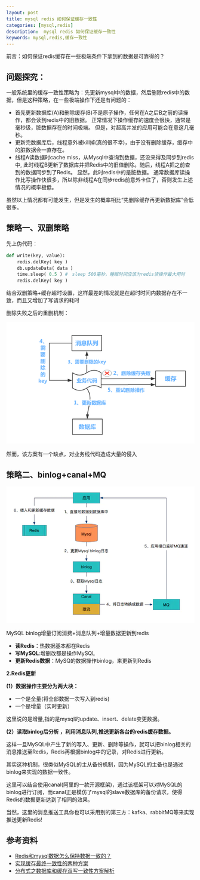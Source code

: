 ```yaml
---
layout: post
title: mysql redis 如何保证缓存一致性
categories: [mysql,redis]
description:  mysql redis 如何保证缓存一致性
keywords: mysql,redis,缓存一致性
---
```




前言：如何保证redis缓存在一些极端条件下拿到的数据是可靠得的？

## 问题探究：

一般系统里的缓存一致性策略为：先更新mysql中的数据，然后删除redis中的数据，但是这种策略，在一些极端操作下还是有问题的：

- 首先更新数据库(A)和删除缓存(B)不是原子操作，任何在A之后B之前的读操作，都会读到redis中的旧数据。
  正常情况下操作缓存的速度会很快，通常是毫秒级，脏数据存在的时间极端。
  但是，对超高并发的应用可能会在意这几毫秒。
- 更新完数据库后，线程意外被kill掉(真的很不幸)，由于没有删除缓存，缓存中的脏数据会一直存在。
- 线程A读数据时cache miss，从Mysql中查询到数据，还没来得及同步到redis中,
  此时线程B更新了数据库并把Redis中的旧值删除。随后，线程A把之前查到的数据同步到了Redis。
  显然，此时redis中的是脏数据。
  通常数据库读操作比写操作快很多，所以除非线程A在同步redis前意外卡住了，否则发生上述情况的概率极低。

虽然以上情况都有可能发生，但是发生的概率相比“先删除缓存再更新数据库”会低很多。



## 策略一、双删策略

先上伪代码：

```python
def write(key, value):
	redis.delKey( key )
	db.updateData( data )
	time.sleep( 0.5 ) #　sleep 500毫秒，睡眠时间应该为redis读操作最大用时
	redis.delKey( key )
```

结合双删策略+缓存超时设置，这样最差的情况就是在超时时间内数据存在不一致，而且又增加了写请求的耗时



删除失败之后的重删机制：

![image-20210304173633070](https://raw.githubusercontent.com/Taoey/Taoey.github.io/master/_pics/2021-02-26-mysql-redis数据一致性.assets/image-20210304173633070.png)

然而，该方案有一个缺点，对业务线代码造成大量的侵入



## 策略二、binlog+canal+MQ

![img](https://raw.githubusercontent.com/Taoey/Taoey.github.io/master/_pics/2021-02-26-mysql-redis数据一致性.assets/1049928-78c959e0e4696330.webp)

MySQL binlog增量订阅消费+消息队列+增量数据更新到redis

- **读Redis**：热数据基本都在Redis
- **写MySQL**:增删改都是操作MySQL
- **更新Redis数据**：MySQ的数据操作binlog，来更新到Redis

**2.Redis更新**

**(1）数据操作主要分为两大块：**

- 一个是全量(将全部数据一次写入到redis)
- 一个是增量（实时更新）

这里说的是增量,指的是mysql的update、insert、delate变更数据。

**(2）读取binlog后分析 ，利用消息队列,推送更新各台的redis缓存数据。**

这样一旦MySQL中产生了新的写入、更新、删除等操作，就可以把binlog相关的消息推送至Redis，Redis再根据binlog中的记录，对Redis进行更新。

其实这种机制，很类似MySQL的主从备份机制，因为MySQL的主备也是通过binlog来实现的数据一致性。

这里可以结合使用canal(阿里的一款开源框架)，通过该框架可以对MySQL的binlog进行订阅，而canal正是模仿了mysql的slave数据库的备份请求，使得Redis的数据更新达到了相同的效果。

当然，这里的消息推送工具你也可以采用别的第三方：kafka、rabbitMQ等来实现推送更新Redis!



## 参考资料

- [Redis和mysql数据怎么保持数据一致的？](https://juejin.cn/post/6844903805641818120)
- [实现缓存最终一致性的两种方案](https://www.jianshu.com/p/fbe6a7928229?utm_source=oschina-app)
- [分布式之数据库和缓存双写一致性方案解析](https://www.cnblogs.com/rjzheng/p/9041659.html?spm=a2c6h.12873639.0.0.2020fe8dbuaVRu)

